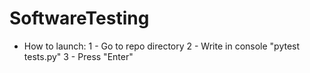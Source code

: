 # SoftwareTesting
- How to launch:
1 - Go to repo directory
2 - Write in console "pytest tests.py"
3 - Press "Enter"
